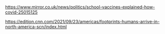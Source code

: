 https://www.mirror.co.uk/news/politics/school-vaccines-explained-how-covid-25015125

https://edition.cnn.com/2021/09/23/americas/footprints-humans-arrive-in-north-america-scn/index.html